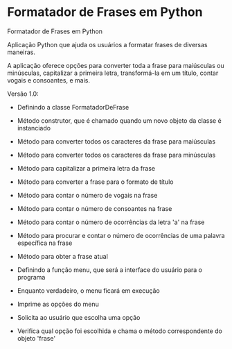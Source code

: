 # Formatador de Frases em Python
Formatador de Frases em Python

Aplicação Python que ajuda os usuários a formatar frases de diversas maneiras.

A aplicação oferece opções para converter toda a frase para maiúsculas ou minúsculas, 
capitalizar a primeira letra, transformá-la em um título, contar vogais e consoantes, e mais.

Versão 1.0:

- Definindo a classe FormatadorDeFrase

- Método construtor, que é chamado quando um novo objeto da classe é instanciado

- Método para converter todos os caracteres da frase para maiúsculas

- Método para converter todos os caracteres da frase para minúsculas

- Método para capitalizar a primeira letra da frase

- Método para converter a frase para o formato de título

- Método para contar o número de vogais na frase

- Método para contar o número de consoantes na frase

- Método para contar o número de ocorrências da letra 'a' na frase

- Método para procurar e contar o número de ocorrências de uma palavra específica na frase

- Método para obter a frase atual

- Definindo a função menu, que será a interface do usuário para o programa

- Enquanto verdadeiro, o menu ficará em execução

- Imprime as opções do menu

- Solicita ao usuário que escolha uma opção

- Verifica qual opção foi escolhida e chama o método correspondente do objeto 'frase'
